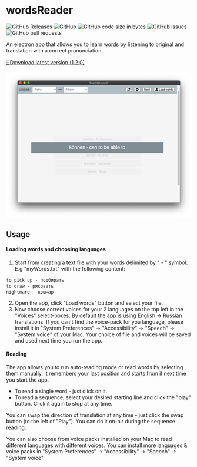 # wordsReader
![GitHub Releases](https://img.shields.io/github/downloads/PaulSmith220/wordsReader/v1.1.0_stable/total)
![GitHub](https://img.shields.io/github/license/PaulSmith220/wordsReader)
![GitHub code size in bytes](https://img.shields.io/github/languages/code-size/PaulSmith220/wordsReader)
![GitHub issues](https://img.shields.io/github/issues/PaulSmith220/wordsReader)
![GitHub pull requests](https://img.shields.io/github/issues-pr/PaulSmith220/wordsReader)


An electron app that allows you to learn words by listening to original and translation with a correct pronunciation.

[🗄Download latest version (1.2.0)](https://github.com/PaulSmith220/wordsReader/releases/download/1.3.0/wordsReader-1.2.0.dmg)

![screenshot](screenshot.png)

## Usage
#### Loading words and choosing languages
1) Start from creating a text file with your words delimited by " - " symbol.
E.g "myWords.txt" with the following content:
```
to pick up - подбирать
to draw - рисовать
nightmare - кошмар
```
2) Open the app, click "Load words" button and select your file.
3) Now choose correct voices for your 2 languages on the top left in the "Voices" select-boxes. By default the app is using English -> Russian translations.
If you can't find the voice-pack for you language, please install it in "System Preferences" -> "Accessibility" -> "Speech" -> "System voice" of your Mac.
Your choice of file and voices will be saved and used next time you run the app.

#### Reading
The app allows you to run auto-reading mode or read words by selecting them manually. It remembers your last position and starts from it next time you start the app.

- To read a single word - just click on it.
- To read a sequence, select your desired starting line and click the "play" button. Click it again to stop at any time.

You can swap the direction of translation at any time - just click the swap button (to the left of "Play"). You can do it on-air during the sequence reading.

You can also choose from voice packs installed on your Mac to read different languages with different voices. You can install more languages & voice packs in "System Preferences" -> "Accessibility" -> "Speech" -> "System voice"
